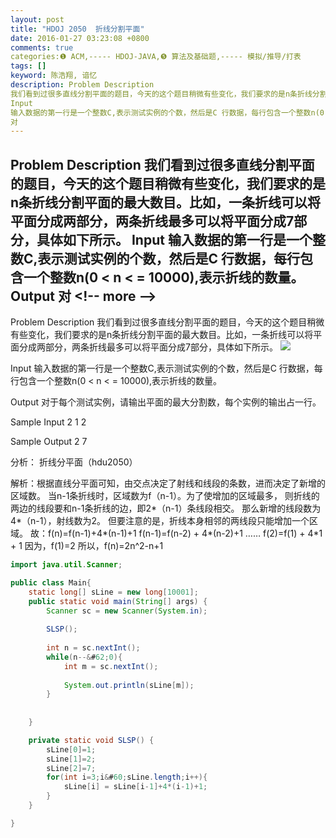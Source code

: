 ```yaml
---
layout: post
title: "HDOJ 2050  折线分割平面"
date: 2016-01-27 03:23:08 +0800
comments: true
categories:❶ ACM,----- HDOJ-JAVA,❺ 算法及基础题,----- 模拟/推导/打表
tags: []
keyword: 陈浩翔, 谙忆
description: Problem Description 
我们看到过很多直线分割平面的题目，今天的这个题目稍微有些变化，我们要求的是n条折线分割平面的最大数目。比如，一条折线可以将平面分成两部分，两条折线最多可以将平面分成7部分，具体如下所示。 
Input 
输入数据的第一行是一个整数C,表示测试实例的个数，然后是C 行数据，每行包含一个整数n(0 < n < = 10000),表示折线的数量。Output 
对 
---
```



Problem Description 
我们看到过很多直线分割平面的题目，今天的这个题目稍微有些变化，我们要求的是n条折线分割平面的最大数目。比如，一条折线可以将平面分成两部分，两条折线最多可以将平面分成7部分，具体如下所示。 
Input 
输入数据的第一行是一个整数C,表示测试实例的个数，然后是C 行数据，每行包含一个整数n(0 &#60; n &#60; = 10000),表示折线的数量。Output 
对
&#60;!-- more --&#62;
----------

Problem Description
我们看到过很多直线分割平面的题目，今天的这个题目稍微有些变化，我们要求的是n条折线分割平面的最大数目。比如，一条折线可以将平面分成两部分，两条折线最多可以将平面分成7部分，具体如下所示。
![](http://img.blog.csdn.net/20160127152234709)
 

Input
输入数据的第一行是一个整数C,表示测试实例的个数，然后是C 行数据，每行包含一个整数n(0 &#60; n &#60; = 10000),表示折线的数量。


 

Output
对于每个测试实例，请输出平面的最大分割数，每个实例的输出占一行。


 

Sample Input
2
1
2
 

Sample Output
2
7

分析：
 折线分平面（hdu2050）

解析：根据直线分平面可知，由交点决定了射线和线段的条数，进而决定了新增的区域数。 
当n-1条折线时，区域数为f（n-1）。为了使增加的区域最多， 
则折线的两边的线段要和n-1条折线的边，即2*（n-1）条线段相交。 
那么新增的线段数为4*（n-1），射线数为2。 
但要注意的是，折线本身相邻的两线段只能增加一个区域。 
故：f(n)=f(n-1)+4*(n-1)+1 
f(n-1)=f(n-2) + 4*(n-2)+1 
…… 
f(2)=f(1) + 4*1 + 1 
因为，f(1)=2 
所以，f(n)=2n^2-n+1


```java
import java.util.Scanner;

public class Main{
	static long[] sLine = new long[10001];
	public static void main(String[] args) {
		Scanner sc = new Scanner(System.in);
		
		SLSP();
		
		int n = sc.nextInt();
		while(n--&#62;0){
			int m = sc.nextInt();
			
			System.out.println(sLine[m]);
		}
		
		
	}

	private static void SLSP() {
		sLine[0]=1;
		sLine[1]=2;
		sLine[2]=7;
		for(int i=3;i&#60;sLine.length;i++){
			sLine[i] = sLine[i-1]+4*(i-1)+1;
		}
	}

}

```